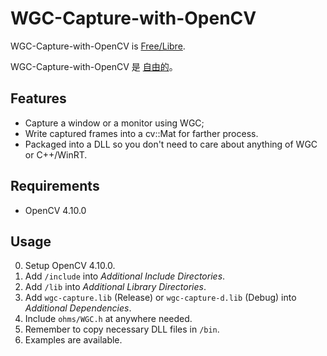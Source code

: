 # WGC-Capture-with-OpenCV

WGC-Capture-with-OpenCV is [Free/Libre](https://www.gnu.org/philosophy/free-sw.en.html).

WGC-Capture-with-OpenCV 是 [自由的](https://www.gnu.org/philosophy/free-sw.html)。

## Features

* Capture a window or a monitor using WGC;
* Write captured frames into a cv::Mat for farther process.
* Packaged into a DLL so you don't need to care about anything of WGC or C++/WinRT.

## Requirements

* OpenCV 4.10.0

## Usage

0. Setup OpenCV 4.10.0.
1. Add `/include` into *Additional Include Directories*.
2. Add `/lib` into *Additional Library Directories*.
3. Add `wgc-capture.lib` (Release) or `wgc-capture-d.lib` (Debug) into *Additional Dependencies*.
4. Include `ohms/WGC.h` at anywhere needed.
5. Remember to copy necessary DLL files in `/bin`.
6. Examples are available.
